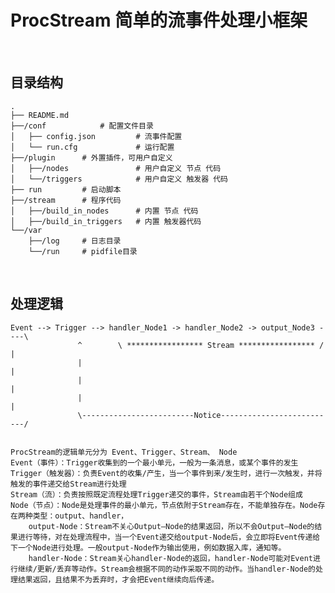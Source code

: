 # ProcStream 简单的流事件处理小框架

<br>

## 目录结构
	.
	├── README.md
	├──/conf			# 配置文件目录
	│   ├── config.json			# 流事件配置
	│   └── run.cfg				# 运行配置
	├──/plugin		# 外置插件，可用户自定义 
	│   ├──/nodes				# 用户自定义 节点 代码
	│   └──/triggers			# 用户自定义 触发器 代码
	├── run			# 启动脚本
	├──/stream		# 程序代码
	│   ├──/build_in_nodes		# 内置 节点 代码
	│   ├──/build_in_triggers	# 内置 触发器代码
	└──/var
	    ├──/log		# 日志目录
	    └──/run		# pidfile目录

<br>

## 处理逻辑
	 
	  
	Event --> Trigger --> handler_Node1 -> handler_Node2 -> output_Node3 ----\
				   ^        \ ***************** Stream ***************** /   |
				   |                                                         |
				   |                                                         |
				   |                                                         |
				   \-------------------------Notice--------------------------/
    									
	
	ProcStream的逻辑单元分为 Event、Trigger、Stream、 Node
	Event（事件）：Trigger收集到的一个最小单元，一般为一条消息，或某个事件的发生
	Trigger（触发器）：负责Event的收集/产生，当一个事件到来/发生时，进行一次触发，并将触发的事件递交给Stream进行处理
	Stream（流）：负责按照既定流程处理Trigger递交的事件，Stream由若干个Node组成
	Node（节点）：Node是处理事件的最小单元，节点依附于Stream存在，不能单独存在。Node存在两种类型：output、handler，
		output-Node：Stream不关心Output—Node的结果返回，所以不会Output—Node的结果进行等待，对在处理流程中，当一个Event递交给output-Node后，会立即将Event传递给下一个Node进行处理。一般output-Node作为输出使用，例如数据入库，通知等。
		handler-Node：Stream关心handler-Node的返回，handler-Node可能对Event进行继续/更新/丢弃等动作。Stream会根据不同的动作采取不同的动作。当handler-Node的处理结果返回，且结果不为丢弃时，才会把Event继续向后传递。
	
	    
	    
	

